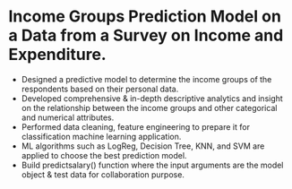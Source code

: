 # Income Groups Prediction Model on a Data from a Survey on Income and Expenditure.
* Designed a predictive model to determine the income groups of the respondents based on their personal data.
* Developed comprehensive & in-depth descriptive analytics and insight on the relationship between the income groups and other categorical and numerical attributes.
* Performed data cleaning, feature engineering to prepare it for classification machine learning application.
* ML algorithms such as LogReg, Decision Tree, KNN, and SVM are applied to choose the best prediction model.
* Build predictsalary() function where the input arguments are the model object & test data for collaboration purpose. 
